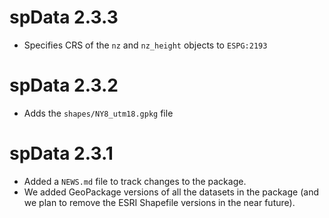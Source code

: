 # spData 2.3.3

* Specifies CRS of the `nz` and `nz_height` objects to `ESPG:2193`

# spData 2.3.2

* Adds the `shapes/NY8_utm18.gpkg` file

# spData 2.3.1

* Added a `NEWS.md` file to track changes to the package.
* We added GeoPackage versions of all the datasets in the package (and we plan to remove the ESRI Shapefile versions in the near future).